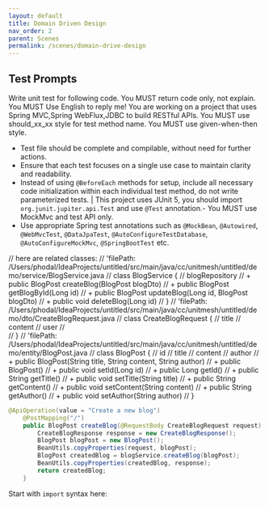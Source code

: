 ```yaml
---
layout: default
title: Domain Driven Design
nav_order: 2
parent: Scenes
permalink: /scenes/domain-drive-design
---
```


## Test Prompts

Write unit test for following code.
You MUST return code only, not explain.
You MUST Use English to reply me!
You are working on a project that uses Spring MVC,Spring WebFlux,JDBC to build RESTful APIs.
You MUST use should_xx_xx style for test method name.
You MUST use given-when-then style.
- Test file should be complete and compilable, without need for further actions.
- Ensure that each test focuses on a single use case to maintain clarity and readability.
- Instead of using `@BeforeEach` methods for setup, include all necessary code initialization within each individual test method, do not write parameterized tests.
  | This project uses JUnit 5, you should import `org.junit.jupiter.api.Test` and use `@Test` annotation.- You MUST use MockMvc and test API only.
- Use appropriate Spring test annotations such as `@MockBean`, `@Autowired`, `@WebMvcTest`, `@DataJpaTest`, `@AutoConfigureTestDatabase`, `@AutoConfigureMockMvc`, `@SpringBootTest` etc.


// here are related classes:
// 'filePath: /Users/phodal/IdeaProjects/untitled/src/main/java/cc/unitmesh/untitled/demo/service/BlogService.java
// class BlogService {
//   blogRepository
//   + public BlogPost createBlog(BlogPost blogDto)
//   + public BlogPost getBlogById(Long id)
//   + public BlogPost updateBlog(Long id, BlogPost blogDto)
//   + public void deleteBlog(Long id)
// }
// 'filePath: /Users/phodal/IdeaProjects/untitled/src/main/java/cc/unitmesh/untitled/demo/dto/CreateBlogRequest.java
// class CreateBlogRequest {
//   title
//   content
//   user
//   
// }
// 'filePath: /Users/phodal/IdeaProjects/untitled/src/main/java/cc/unitmesh/untitled/demo/entity/BlogPost.java
// class BlogPost {
//   id
//   title
//   content
//   author
//   + public BlogPost(String title, String content, String author)
//   + public BlogPost()
//   + public void setId(Long id)
//   + public Long getId()
//   + public String getTitle()
//   + public void setTitle(String title)
//   + public String getContent()
//   + public void setContent(String content)
//   + public String getAuthor()
//   + public void setAuthor(String author)
// }
```java
@ApiOperation(value = "Create a new blog")
    @PostMapping("/")
    public BlogPost createBlog(@RequestBody CreateBlogRequest request) {
        CreateBlogResponse response = new CreateBlogResponse();
        BlogPost blogPost = new BlogPost();
        BeanUtils.copyProperties(request, blogPost);
        BlogPost createdBlog = blogService.createBlog(blogPost);
        BeanUtils.copyProperties(createdBlog, response);
        return createdBlog;
    }
```
Start  with `import` syntax here:  
